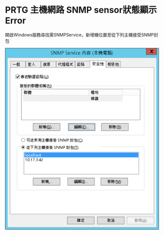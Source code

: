 # PRTG 主機網路 SNMP sensor狀態顯示Error

開啟Windows服務尋找需SNMPService，新增機位置至從下列主機接受SNMP封包

![](../assets/prtgsnmpsettings.png)
